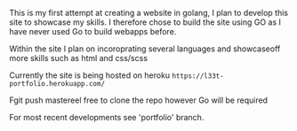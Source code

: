 This is my first attempt at creating a website in golang, I plan to develop this site to showcase my skills. 
I therefore chose to build the site using GO as I have never used Go to build webapps before.

Within the site I plan on incoroprating several languages and showcaseoff more skills such as html and css/scss 

Currently the site is being hosted on heroku `https://l33t-portfolio.herokuapp.com/`

Fgit push mastereel free to clone the repo however Go will be required

For most recent developments see 'portfolio' branch.

